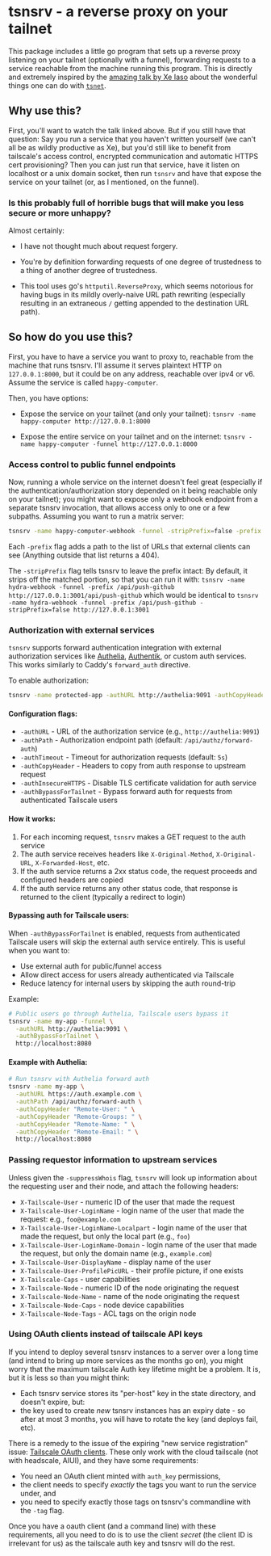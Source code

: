 # tsnsrv - a reverse proxy on your tailnet

This package includes a little go program that sets up a reverse proxy
listening on your tailnet (optionally with a funnel), forwarding
requests to a service reachable from the machine running this
program. This is directly and extremely inspired by the [amazing talk
by Xe Iaso](https://tailscale.com/blog/tsup-tsnet) about the wonderful
things one can do with
[`tsnet`](https://pkg.go.dev/tailscale.com/tsnet).

## Why use this?

First, you'll want to watch the talk linked above. But if you still
have that question: Say you run a service that you haven't written
yourself (we can't all be as wildly productive as Xe), but you'd still
like to benefit from tailscale's access control, encrypted
communication and automatic HTTPS cert provisioning? Then you can just
run that service, have it listen on localhost or a unix domain socket,
then run `tsnsrv` and have that expose the service on your tailnet
(or, as I mentioned, on the funnel).

### Is this probably full of horrible bugs that will make you less secure or more unhappy?

Almost certainly:

* I have not thought much about request forgery.

* You're by definition forwarding requests of one degree of
  trustedness to a thing of another degree of trustedness.

* This tool uses go's `httputil.ReverseProxy`, which seems notorious
  for having bugs in its mildly overly-naive URL path rewriting
  (especially resulting in an extraneous `/` getting appended to the
  destination URL path).

## So how do you use this?

First, you have to have a service you want to proxy to, reachable from
the machine that runs tsnsrv. I'll assume it serves plaintext HTTP on
`127.0.0.1:8000`, but it could be on any address, reachable over ipv4
or v6. Assume the service is called `happy-computer`.

Then, you have options:

* Expose the service on your tailnet (and only your tailnet):
  `tsnsrv -name happy-computer http://127.0.0.1:8000`

* Expose the entire service on your tailnet and on the internet:
  `tsnsrv -name happy-computer -funnel http://127.0.0.1:8000`

### Access control to public funnel endpoints

Now, running a whole service on the internet doesn't feel great
(especially if the authentication/authorization story depended on it
being reachable only on your tailnet); you might want to expose only a
webhook endpoint from a separate tsnsrv invocation, that allows access
only to one or a few subpaths. Assuming you want to run a matrix
server:

```sh
tsnsrv -name happy-computer-webhook -funnel -stripPrefix=false -prefix /_matrix -prefix /_synapse/client http://127.0.0.1:8000
```

Each `-prefix` flag adds a path to the list of URLs that external
clients can see (Anything outside that list returns a 404).

The `-stripPrefix` flag tells tsnsrv to leave the prefix intact: By default, it strips off the matched portion, so that you can run it with:
`tsnsrv -name hydra-webhook -funnel -prefix /api/push-github http://127.0.0.1:3001/api/push-github`
which would be identical to
`tsnsrv -name hydra-webhook -funnel -prefix /api/push-github -stripPrefix=false http://127.0.0.1:3001`

### Authorization with external services

`tsnsrv` supports forward authentication integration with external authorization services like [Authelia](https://www.authelia.com/), [Authentik](https://goauthentik.io/), or custom auth services. This works similarly to Caddy's `forward_auth` directive.

To enable authorization:

```sh
tsnsrv -name protected-app -authURL http://authelia:9091 -authCopyHeader "Remote-User: " -authCopyHeader "Remote-Groups: " http://127.0.0.1:8000
```

#### Configuration flags:

* `-authURL` - URL of the authorization service (e.g., `http://authelia:9091`)
* `-authPath` - Authorization endpoint path (default: `/api/authz/forward-auth`)
* `-authTimeout` - Timeout for authorization requests (default: `5s`)
* `-authCopyHeader` - Headers to copy from auth response to upstream request
* `-authInsecureHTTPS` - Disable TLS certificate validation for auth service
* `-authBypassForTailnet` - Bypass forward auth for requests from authenticated Tailscale users

#### How it works:

1. For each incoming request, `tsnsrv` makes a GET request to the auth service
2. The auth service receives headers like `X-Original-Method`, `X-Original-URL`, `X-Forwarded-Host`, etc.
3. If the auth service returns a 2xx status code, the request proceeds and configured headers are copied
4. If the auth service returns any other status code, that response is returned to the client (typically a redirect to login)

#### Bypassing auth for Tailscale users:

When `-authBypassForTailnet` is enabled, requests from authenticated Tailscale users will skip the external auth service entirely. This is useful when you want to:
- Use external auth for public/funnel access
- Allow direct access for users already authenticated via Tailscale
- Reduce latency for internal users by skipping the auth round-trip

Example:
```sh
# Public users go through Authelia, Tailscale users bypass it
tsnsrv -name my-app -funnel \
  -authURL http://authelia:9091 \
  -authBypassForTailnet \
  http://localhost:8080
```

#### Example with Authelia:

```sh
# Run tsnsrv with Authelia forward auth
tsnsrv -name my-app \
  -authURL https://auth.example.com \
  -authPath /api/authz/forward-auth \
  -authCopyHeader "Remote-User: " \
  -authCopyHeader "Remote-Groups: " \
  -authCopyHeader "Remote-Name: " \
  -authCopyHeader "Remote-Email: " \
  http://localhost:8080
```

### Passing requestor information to upstream services

Unless given the `-suppressWhois` flag, `tsnsrv` will look up
information about the requesting user and their node, and attach the
following headers:

* `X-Tailscale-User` - numeric ID of the user that made the request
* `X-Tailscale-User-LoginName` - login name of the user that made the request: e.g., `foo@example.com`
* `X-Tailscale-User-LoginName-Localpart` - login name of the user that made the request, but only the local part (e.g., `foo`)
* `X-Tailscale-User-LoginName-Domain` - login name of the user that made the request, but only the domain name (e.g., `example.com`)
* `X-Tailscale-User-DisplayName` - display name of the user
* `X-Tailscale-User-ProfilePicURL` - their profile picture, if one exists
* `X-Tailscale-Caps` - user capabilities
* `X-Tailscale-Node` - numeric ID of the node originating the request
* `X-Tailscale-Node-Name` - name of the node originating the request
* `X-Tailscale-Node-Caps` - node device capabilities
* `X-Tailscale-Node-Tags` - ACL tags on the origin node

### Using OAuth clients instead of tailscale API keys

If you intend to deploy several tsnsrv instances to a server over a
long time (and intend to bring up more services as the months go on),
you might worry that the maximum tailscale Auth key lifetime might be
a problem. It is, but it is less so than you might think:

* Each tsnsrv service stores its "per-host" key in the state
  directory, and doesn't expire, but:
* the key used to create *new* tsnsrv instances has an expiry date -
  so after at most 3 months, you will have to rotate the key (and
  deploys fail, etc).

There is a remedy to the issue of the expiring "new service
registration" issue: [Tailscale OAuth
clients](https://tailscale.com/kb/1215/oauth-clients). These only work
with the cloud tailscale (not with headscale, AIUI), and they have
some requirements:

* You need an OAuth client minted with `auth_key` permissions,
* the client needs to specify *exactly* the tags you want to run the service under, and
* you need to specify exactly those tags on tsnsrv's commandline with the `-tag` flag.

Once you have a oauth client (and a command line) with these
requirements, all you need to do is to use the client _secret_ (the
client ID is irrelevant for us) as the tailscale auth key and tsnsrv
will do the rest.
